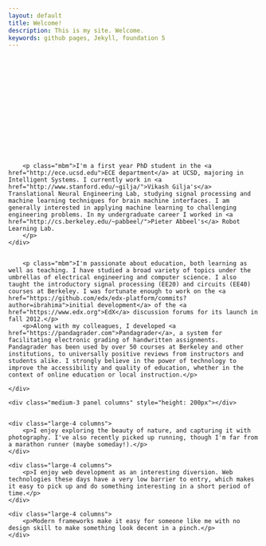 ```yaml
---
layout: default
title: Welcome!
description: This is my site. Welcome.
keywords: github pages, Jekyll, foundation 5
---
```


<!-- <h1 class="mvl">Whoa! Jekyll, Foundation 5, HTML5 boiler plate and github pages!</h1> -->


<div class="row">
    <div class="medium-3 panel columns" style="height: 200px"></div>
	<div class="medium-9 column">
		
		<p class="mbm">I'm a first year PhD student in the <a href="http://ece.ucsd.edu">ECE department</a> at UCSD, majoring in Intelligent Systems. I currently work in <a href="http://www.stanford.edu/~gilja/">Vikash Gilja's</a> Translational Neural Engineering Lab, studying signal processing and machine learning techniques for brain machine interfaces. I am generally interested in applying machine learning to challenging engineering problems. In my undergraduate career I worked in <a href="http://cs.berkeley.edu/~pabbeel/">Pieter Abbeel's</a> Robot Learning Lab.
        </p>
	</div>
</div>

<div class="row">
	<div class="medium-9 column">
		
		<p class="mbm">I'm passionate about education, both learning as well as teaching. I have studied a broad variety of topics under the umbrellas of electrical engineering and computer science. I also taught the introductory signal processing (EE20) and circuits (EE40) courses at Berkeley. I was fortunate enough to work on the <a href="https://github.com/edx/edx-platform/commits?author=ibrahima">initial development</a> of the <a href="https://www.edx.org">EdX</a> discussion forums for its launch in fall 2012.</p>
        <p>Along with my colleagues, I developed <a href="https://pandagrader.com">Pandagrader</a>, a system for facilitating electronic grading of handwritten assignments. Pandagrader has been used by over 50 courses at Berkeley and other institutions, to universally positive reviews from instructors and students alike. I strongly believe in the power of technology to improve the accessibility and quality of education, whether in the context of online education or local instruction.</p>

	</div>

    <div class="medium-3 panel columns" style="height: 200px"></div>
</div>


<div class="row"> 

	<div class="large-4 columns">
		<p>I enjoy exploring the beauty of nature, and capturing it with photography. I've also recently picked up running, though I'm far from a marathon runner (maybe someday!).</p>
	</div>

	<div class="large-4 columns">
		<p>I enjoy web development as an interesting diversion. Web technologies these days have a very low barrier to entry, which makes it easy to pick up and do something interesting in a short period of time.</p>
	</div>

	<div class="large-4 columns">
		<p>Modern frameworks make it easy for someone like me with no design skill to make something look decent in a pinch.</p>
	</div>

</div>
